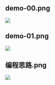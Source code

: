 ## demo-00.png

![](https://michael18811380328.github.io/images/dot/demo-00.png)

## demo-01.png

![](https://michael18811380328.github.io/images/dot/demo-01.png)

## 编程思路.png

![](https://michael18811380328.github.io/images/dot/编程思路.png)

